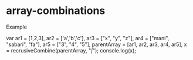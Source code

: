 # array-combinations
Example 

var ar1 = [1,2,3],
ar2 = ['a','b','c'],
ar3 = ["x", "y", "z"],
ar4 = ["mani", "sabari", "fa"],
ar5 = ["3", "4", "5"],
parentArray = [ar1, ar2, ar3, ar4, ar5],
x = recrusiveCombine(parentArray, "_|_");
console.log(x);
